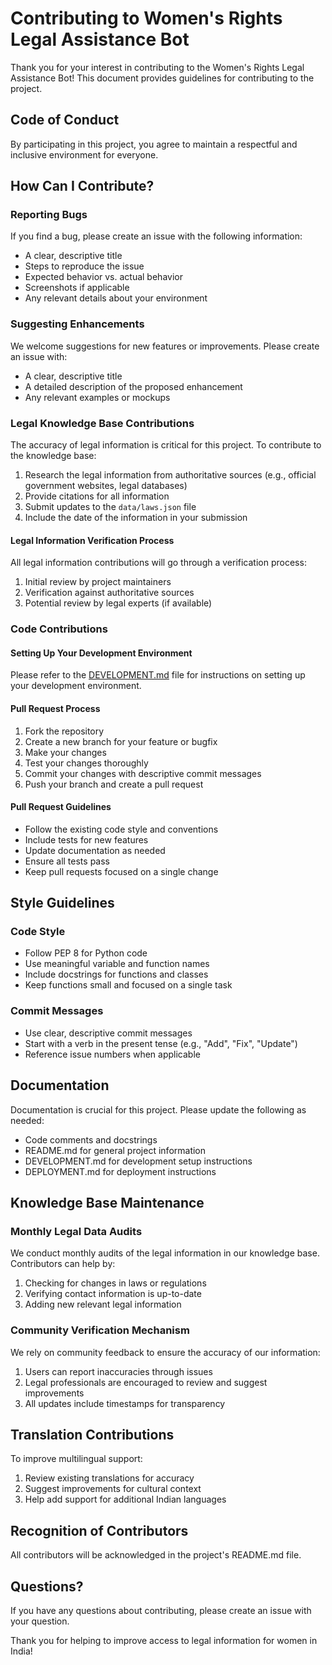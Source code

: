 # Contributing to Women's Rights Legal Assistance Bot

Thank you for your interest in contributing to the Women's Rights Legal Assistance Bot! This document provides guidelines for contributing to the project.

## Code of Conduct

By participating in this project, you agree to maintain a respectful and inclusive environment for everyone.

## How Can I Contribute?

### Reporting Bugs

If you find a bug, please create an issue with the following information:

- A clear, descriptive title
- Steps to reproduce the issue
- Expected behavior vs. actual behavior
- Screenshots if applicable
- Any relevant details about your environment

### Suggesting Enhancements

We welcome suggestions for new features or improvements. Please create an issue with:

- A clear, descriptive title
- A detailed description of the proposed enhancement
- Any relevant examples or mockups

### Legal Knowledge Base Contributions

The accuracy of legal information is critical for this project. To contribute to the knowledge base:

1. Research the legal information from authoritative sources (e.g., official government websites, legal databases)
2. Provide citations for all information
3. Submit updates to the `data/laws.json` file
4. Include the date of the information in your submission

#### Legal Information Verification Process

All legal information contributions will go through a verification process:

1. Initial review by project maintainers
2. Verification against authoritative sources
3. Potential review by legal experts (if available)

### Code Contributions

#### Setting Up Your Development Environment

Please refer to the [DEVELOPMENT.md](DEVELOPMENT.md) file for instructions on setting up your development environment.

#### Pull Request Process

1. Fork the repository
2. Create a new branch for your feature or bugfix
3. Make your changes
4. Test your changes thoroughly
5. Commit your changes with descriptive commit messages
6. Push your branch and create a pull request

#### Pull Request Guidelines

- Follow the existing code style and conventions
- Include tests for new features
- Update documentation as needed
- Ensure all tests pass
- Keep pull requests focused on a single change

## Style Guidelines

### Code Style

- Follow PEP 8 for Python code
- Use meaningful variable and function names
- Include docstrings for functions and classes
- Keep functions small and focused on a single task

### Commit Messages

- Use clear, descriptive commit messages
- Start with a verb in the present tense (e.g., "Add", "Fix", "Update")
- Reference issue numbers when applicable

## Documentation

Documentation is crucial for this project. Please update the following as needed:

- Code comments and docstrings
- README.md for general project information
- DEVELOPMENT.md for development setup instructions
- DEPLOYMENT.md for deployment instructions

## Knowledge Base Maintenance

### Monthly Legal Data Audits

We conduct monthly audits of the legal information in our knowledge base. Contributors can help by:

1. Checking for changes in laws or regulations
2. Verifying contact information is up-to-date
3. Adding new relevant legal information

### Community Verification Mechanism

We rely on community feedback to ensure the accuracy of our information:

1. Users can report inaccuracies through issues
2. Legal professionals are encouraged to review and suggest improvements
3. All updates include timestamps for transparency

## Translation Contributions

To improve multilingual support:

1. Review existing translations for accuracy
2. Suggest improvements for cultural context
3. Help add support for additional Indian languages

## Recognition of Contributors

All contributors will be acknowledged in the project's README.md file.

## Questions?

If you have any questions about contributing, please create an issue with your question.

Thank you for helping to improve access to legal information for women in India!